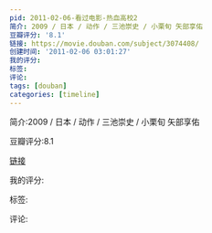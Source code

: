 ```yaml
---
pid: 2011-02-06-看过电影-热血高校2
简介: 2009 / 日本 / 动作 / 三池崇史 / 小栗旬 矢部享佑
豆瓣评分: '8.1'
链接: https://movie.douban.com/subject/3074408/
创建时间: '2011-02-06 03:01:27'
我的评分:
标签:
评论:
tags: [douban]
categories: [timeline]
---
```

简介:2009 / 日本 / 动作 / 三池崇史 / 小栗旬 矢部享佑

豆瓣评分:8.1

[链接](https://movie.douban.com/subject/3074408/)

我的评分:

标签:

评论:

